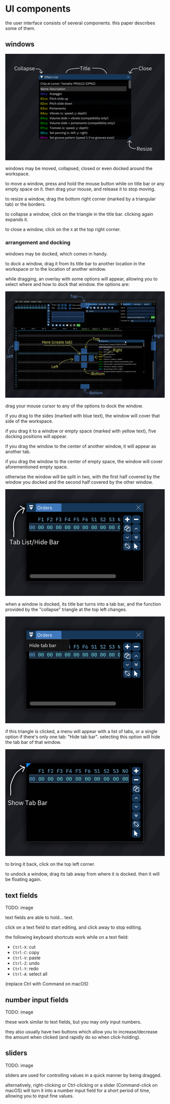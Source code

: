 # UI components

the user interface consists of several components. this paper describes some of them.

## windows

![window](window.png)

windows may be moved, collapsed, closed or even docked around the workspace.

to move a window, press and hold the mouse button while on title bar or any empty space on it.
then drag your mouse, and release it to stop moving.

to resize a window, drag the bottom right corner (marked by a triangular tab) or the borders.

to collapse a window, click on the triangle in the title bar.
clicking again expands it.

to close a window, click on the `X` at the top right corner.

### arrangement and docking

windows may be docked, which comes in handy.

to dock a window, drag it from its title bar to another location in the workspace or to the location of another window.

while dragging, an overlay with some options will appear, allowing you to select where and how to dock that window.
the options are:

![docking options](docking.png)

drag your mouse cursor to any of the options to dock the window.

if you drag to the sides (marked with blue text), the window will cover that side of the workspace.

if you drag it to a window or empty space (marked with yellow text), five docking positions will appear.

if you drag the window to the center of another window, it will appear as another tab.

if you drag the window to the center of empty space, the window will cover aforementioned empty space.

otherwise the window will be split in two, with the first half covered by the window you docked and the second half covered by the other window.

![tab1](tab1.png)

when a window is docked, its title bar turns into a tab bar, and the function provided by the "collapse" triangle at the top left changes.

![tab2](tab2.png)

if this triangle is clicked, a menu will appear with a list of tabs, or a single option if there's only one tab: "Hide tab bar".
selecting this option will hide the tab bar of that window.

![tab3](tab3.png)

to bring it back, click on the top left corner.

to undock a window, drag its tab away from where it is docked. then it will be floating again.

## text fields

TODO: image

text fields are able to hold... text.

click on a text field to start editing, and click away to stop editing.

the following keyboard shortcuts work while on a text field:

- `Ctrl-X`: cut
- `Ctrl-C`: copy
- `Ctrl-V`: paste
- `Ctrl-Z`: undo
- `Ctrl-Y`: redo
- `Ctrl-A`: select all

(replace Ctrl with Command on macOS)

## number input fields

TODO: image

these work similar to text fields, but you may only input numbers.

they also usually have two buttons which allow you to increase/decrease the amount when clicked (and rapidly do so when click-holding).

## sliders

TODO: image

sliders are used for controlling values in a quick manner by being dragged.

alternatively, right-clicking or Ctrl-clicking or a slider (Command-click on macOS) will turn it into a number input field for a short period of time, allowing you to input fine values.
